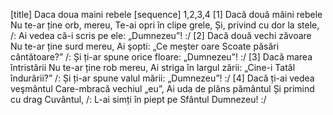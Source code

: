 [title] Daca doua maini rebele
[sequence] 1,2,3,4
[1]
Dacă două mâini rebele
Nu te-ar ține orb, mereu,
Te-ai opri în clipe grele,
Și, privind cu dor la stele,
/: Ai vedea că-i scris pe ele:
„Dumnezeu”! :/
[2]
Dacă două vechi zăvoare
Nu te-ar ține surd mereu,
Ai şopti: „Ce meşter oare
Scoate păsări cântătoare?”
/: Și ți-ar spune orice floare:
„Dumnezeu”! :/
[3]
Dacă marea întristării
Nu te-ar ține rob mereu,
Ai striga în largul zării:
„Cine-i Tatăl îndurării?”
/: Și ți-ar spune valul mării:
„Dumnezeu”! :/
[4]
Dacă ți-ai vedea veşmântul
Care-mbracă vechiul „eu”,
Ai uda de plâns pământul
Și primind cu drag Cuvântul,
/: L-ai simți în piept pe Sfântul
Dumnezeu! :/

